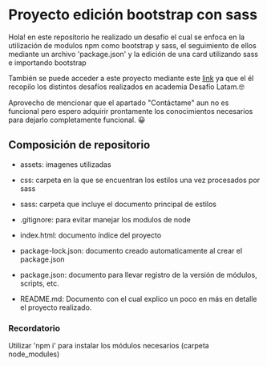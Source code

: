 # Proyecto edición bootstrap con sass

 Hola! en este repositorio he realizado un desafío el cual se enfoca en la utilización de modulos npm como bootstrap y sass, el seguimiento de ellos mediante un archivo 'package.json' y la edición de una card utilizando sass e importando bootstrap

 También se puede acceder a este proyecto mediante este [link](https://rigozdev.github.io/) ya que el él recopilo los distintos desafíos realizados en academia Desafío Latam.🤓

 Aprovecho de mencionar que el apartado "Contáctame" aun no es funcional pero espero adquirir prontamente los conocimientos necesarios para dejarlo completamente funcional. 😀

## Composición de repositorio

- assets: imagenes utilizadas
  
- css: carpeta en la que se encuentran los estilos una vez procesados por sass
  
- sass: carpeta que incluye el documento principal de estilos
  
- .gitignore: para evitar manejar los modulos de node
  
- index.html: documento índice del proyecto
  
- package-lock.json: documento creado automaticamente al crear el package.json
  
- package.json: documento para llevar registro de la versión de módulos, scripts, etc.
  
- README.md: Documento con el cual explico un poco en más en detalle el proyecto realizado.

### Recordatorio

Utilizar 'npm i' para instalar los módulos necesarios (carpeta node_modules)
